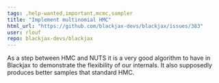 ```yaml
---
tags: ,help-wanted,important,mcmc,sampler
title: "Implement multinomial HMC"
html_url: "https://github.com/blackjax-devs/blackjax/issues/383"
user: rlouf
repo: blackjax-devs/blackjax
---
```


As a step between HMC and NUTS it is a very good algorithm to have in Blackjax to demonstrate the flexibility of our internals. It also supposedly produces better samples that standard HMC.